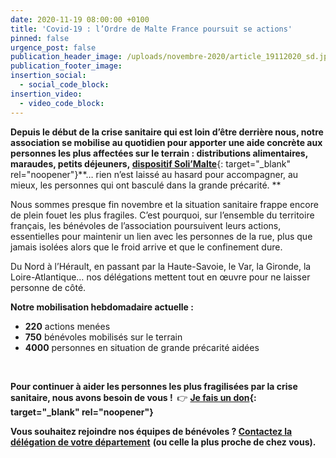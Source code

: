 ```yaml
---
date: 2020-11-19 08:00:00 +0100
title: 'Covid-19 : l’Ordre de Malte France poursuit se actions'
pinned: false
urgence_post: false
publication_header_image: /uploads/novembre-2020/article_19112020_sd.jpg
publication_footer_image:
insertion_social:
  - social_code_block:
insertion_video:
  - video_code_block:
---
```


**Depuis le début de la crise sanitaire qui est loin d’&ecirc;tre derri&egrave;re nous, notre association se mobilise au quotidien pour apporter une aide concr&egrave;te aux personnes les plus affectées sur le terrain : distributions alimentaires, maraudes, petits déjeuners,&nbsp;**[**dispositif Soli’Malte**](https://www.ordredemaltefrance.org/actualites-delegations/soli-malte-a-strasbourg){: target="_blank" rel="noopener"}\*\*… rien n’est laissé au hasard pour accompagner, au mieux, les personnes qui ont basculé dans la grande précarité. \*\*

Nous sommes presque fin novembre et la situation sanitaire frappe encore de plein fouet les plus fragiles. C’est pourquoi, sur l’ensemble du territoire fran&ccedil;ais, les bénévoles de l’association poursuivent leurs actions, essentielles pour maintenir un lien avec les personnes de la rue, plus que jamais isolées alors que le froid arrive et que le confinement dure.

Du Nord &agrave; l’Hérault, en passant par la Haute-Savoie, le Var, la Gironde, la Loire-Atlantique… nos délégations mettent tout en œuvre pour ne laisser personne de c&ocirc;té.

**Notre mobilisation hebdomadaire actuelle :**

* **220** actions menées
* **750** bénévoles mobilisés sur le terrain
* **4000** personnes en situation de grande précarité aidées

&nbsp;

**Pour continuer &agrave; aider les personnes les plus fragilisées par la crise sanitaire, nous avons besoin de vous \! &nbsp;**👉&nbsp;**[Je fais un don](https://don.ordredemaltefrance.org/?cid=11&amp;reserved_code_origine=Webcovid){: target="_blank" rel="noopener"}**

**Vous souhaitez rejoindre nos équipes de bénévoles ?&nbsp;**[**Contactez la délégation de votre département**](https://www.ordredemaltefrance.org/engagez-vous/devenez-benevoles) **(ou celle la plus proche de chez vous).**